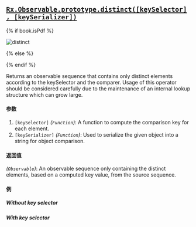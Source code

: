 ## [`Rx.Observable.prototype.distinct([keySelector], [keySerializer])`](https://github.com/Reactive-Extensions/RxJS/blob/master/src/core/linq/observable/distinct.js)

{% if book.isPdf %}

![distinct](http://reactivex.io/documentation/operators/images/distinct.png)

{% else %}

<rx-marbles key="distinct"></rx-marbles>

{% endif %}

Returns an observable sequence that contains only distinct elements according to the keySelector and the comparer. Usage of this operator should be considered carefully due to the maintenance of an internal lookup structure which can grow large. 

#### 参数
1. `[keySelector]` *(`Function`)*: A function to compute the comparison key for each element.
2. `[keySerializer]` *(`Function`)*: Used to serialize the given object into a string for object comparison.

#### 返回值
*(`Observable`)*: An observable sequence only containing the distinct elements, based on a computed key value, from the source sequence.

#### 例

##### Without key selector

[](http://jsbin.com/feceye/1/embed?js,console)

##### With key selector

[](http://jsbin.com/ducib/1/embed?js,console)